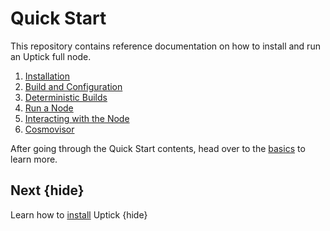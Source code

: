 <!--
order: false
parent:
  order: 2
-->

# Quick Start

This repository contains reference documentation on how to install and run an Uptick full node.

1. [Installation](./installation)
1. [Build and Configuration](./binary)
1. [Deterministic Builds](./reproducible-builds)
1. [Run a Node](./run_node)
1. [Interacting with the Node](./interact_node)
1. [Cosmovisor](./cosmovisor)

After going through the Quick Start contents, head over to the [basics](./../basics/README) to learn more.

## Next {hide}

Learn how to [install](./../quickstart/installation) Uptick {hide}
